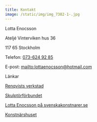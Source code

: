 ```yaml
---
title: Kontakt
image: /static/img/img_7382-1-.jpg
---
```

Lotta Enocsson

Ateljé Vinterviken hus 36

117 65 Stockholm



Telefon: [073-624 92 85](tel:073-6249285)



E-post: <mailto:lottaenocsson@hotmail.com>



Länkar

[Renqvists verkstad](https://renqvistsverkstad.se/)

[Skulptörförbundet](http://www.skulptorforbundet.se/)

[Lotta Enocsson på svenskakonstnarer.se](https://www.svenskakonstnarer.se/start/plus_artist.php?chr=5&aid=1089)

[Konstnärshuset](http://konstnarshuset.org/)
